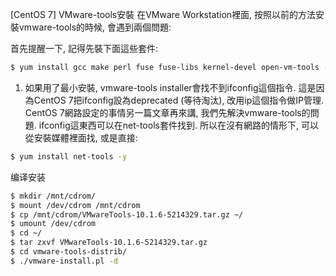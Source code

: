 [CentOS 7] VMware-tools安裝
在VMware Workstation裡面, 按照以前的方法安裝vmware-tools的時候, 會遇到兩個問題:

首先提醒一下, 記得先裝下面這些套件:
```sh
$ yum install gcc make perl fuse fuse-libs kernel-devel open-vm-tools -y
```
1. 如果用了最小安裝, vmware-tools installer會找不到ifconfig這個指令.
這是因為CentOS 7把ifconfig設為deprecated (等待淘汰), 改用ip這個指令做IP管理.
CentOS 7網路設定的事情另一篇文章再來講, 我們先解決vmware-tools的問題.
ifconfig這東西可以在net-tools套件找到.
所以在沒有網路的情形下, 可以從安裝媒體裡面找, 或是直接:
```sh
$ yum install net-tools -y
```

编译安装
```sh
$ mkdir /mnt/cdrom/
$ mount /dev/cdrom /mnt/cdrom
$ cp /mnt/cdrom/VMwareTools-10.1.6-5214329.tar.gz ~/
$ umount /dev/cdrom
$ cd ~/
$ tar zxvf VMwareTools-10.1.6-5214329.tar.gz
$ cd vmware-tools-distrib/
$ ./vmware-install.pl -d
```